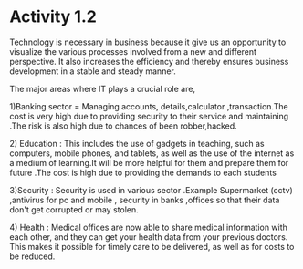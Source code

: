 # Activity 1.2

Technology is necessary in business because it give us an opportunity to visualize the various processes involved  from a new and different perspective. It also increases the efficiency and thereby ensures  business development in a stable and steady manner. 

The major areas where IT plays a crucial role are,

1\)Banking sector = Managing accounts, details,calculator ,transaction.The cost is very high due to providing security to their service and maintaining .The risk is also high due to chances of been robber,hacked.

2\) Education : This includes the use of gadgets in teaching, such as computers, mobile phones, and tablets, as well as the use of the internet as a medium of learning.It will be more helpful for them and prepare them for future .The cost is high due to providing the demands to each students 

3\)Security : Security is used in various sector .Example Supermarket \(cctv\) ,antivirus for pc and mobile , security in banks ,offices so that their data don't get corrupted or may stolen.

4\) Health : Medical offices are now able to share medical information with each other, and they can get your health data from your previous doctors. This makes it possible for timely care to be delivered, as well as for costs to be reduced.

